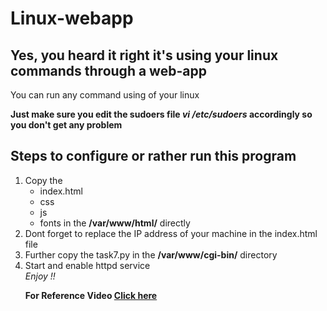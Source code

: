 # Linux-webapp
<h2>Yes, you heard it right it's using your linux commands through a web-app</h2>
<p>You can run any command using of your linux </p>
<b>Just make sure you edit the sudoers file <i>vi /etc/sudoers</i> accordingly so you don't get any problem</b>
<h2>Steps to configure or rather run this program</h2>
<ol>
<li>Copy the <ul> <li> index.html </li> <li> css </li> <li>js</li> <li> fonts in the <b>/var/www/html/</b> directly </li> </ul>  </li>
  <li>Dont forget to replace the IP address of your machine in the index.html file </li>
  <li> Further copy the task7.py in the <b>/var/www/cgi-bin/</b> directory </li>
<li> Start and enable httpd service </li>
<i> Enjoy !! </i> </br>
  
 <b> For Reference Video <a href="https://www.linkedin.com/posts/mubingirach_linux-ui-html-activity-6814185512375468032-X9tl">Click here</a>
